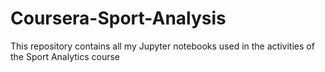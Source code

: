 # Coursera-Sport-Analysis
This repository contains all my Jupyter notebooks used in the activities of the Sport Analytics course

